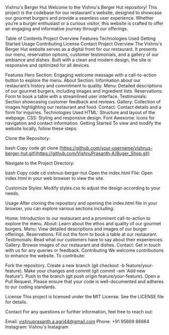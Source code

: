 Vishnu's Berger Hut
Welcome to the Vishnu's Berger Hut repository! This project is the codebase for our restaurant's website, designed to showcase our gourmet burgers and provide a seamless user experience. Whether you’re a burger enthusiast or a curious visitor, this website is crafted to offer an engaging and informative journey through our offerings.

Table of Contents
Project Overview
Features
Technologies Used
Getting Started
Usage
Contributing
License
Contact
Project Overview
The Vishnu's Berger Hut website serves as a digital front for our restaurant. It presents our menu, reservation options, customer testimonials, and a gallery of our ambiance and dishes. Built with a clean and modern design, the site is responsive and optimized for all devices.

Features
Hero Section: Engaging welcome message with a call-to-action button to explore the menu.
About Section: Information about our restaurant’s history and commitment to quality.
Menu: Detailed descriptions of our gourmet burgers, including images and ingredient lists.
Reservations: Form to book a table with a streamlined user interface.
Testimonials: Section showcasing customer feedback and reviews.
Gallery: Collection of images highlighting our restaurant and food.
Contact: Contact details and a form for inquiries.
Technologies Used
HTML: Structure and layout of the webpage.
CSS: Styling and responsive design.
Font Awesome: Icons for navigation and contact information.
Getting Started
To view and modify the website locally, follow these steps:

Clone the Repository:

bash
Copy code
git clone [https://github.com/your-username/vishnus-berger-hut.git](https://github.com/VishnuPrasanth-A/Buger_Shop.git)

Navigate to the Project Directory:

bash
Copy code
cd vishnus-berger-hut
Open the index.html File:
Open index.html in your web browser to view the site.

Customize Styles:
Modify styles.css to adjust the design according to your needs.

Usage
After cloning the repository and opening the index.html file in your browser, you can explore various sections including:

Home: Introduction to our restaurant and a prominent call-to-action to explore the menu.
About: Learn about the ethos and quality of our gourmet burgers.
Menu: View detailed descriptions and images of our burger offerings.
Reservations: Fill out the form to book a table at our restaurant.
Testimonials: Read what our customers have to say about their experiences.
Gallery: Browse images of our restaurant and dishes.
Contact: Get in touch with us for any queries or feedback.
Contributing
We welcome contributions to enhance the website. To contribute:

Fork the repository.
Create a new branch (git checkout -b feature/your-feature).
Make your changes and commit (git commit -am 'Add new feature').
Push to the branch (git push origin feature/your-feature).
Open a Pull Request.
Please ensure that your code is well-documented and adheres to our coding standards.

License
This project is licensed under the MIT License. See the LICENSE file for details.

Contact
For any questions or further information, feel free to reach out:

Email: vishnuprasanth.a.agri44@gmail.com
Phone: +91 95669 86664
Instagram: Vishnu's Instagram
